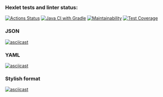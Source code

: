### Hexlet tests and linter status:
[![Actions Status](https://github.com/ArturAkhmetovSochi/java-project-71/actions/workflows/hexlet-check.yml/badge.svg)](https://github.com/ArturAkhmetovSochi/java-project-71/actions)
[![Java CI with Gradle](https://github.com/ArturAkhmetovSochi/java-project-71/actions/workflows/main.yml/badge.svg?branch=main)](https://github.com/ArturAkhmetovSochi/java-project-71/actions/workflows/main.yml)
[![Maintainability](https://api.codeclimate.com/v1/badges/a5c8ab891bc609ab656a/maintainability)](https://codeclimate.com/github/ArturAkhmetovSochi/java-project-71/maintainability)
[![Test Coverage](https://api.codeclimate.com/v1/badges/a5c8ab891bc609ab656a/test_coverage)](https://codeclimate.com/github/ArturAkhmetovSochi/java-project-71/test_coverage)
### JSON
[![asciicast](https://asciinema.org/a/jpSBrJtOswp8xF07QKZWI7FZF.svg)](https://asciinema.org/a/jpSBrJtOswp8xF07QKZWI7FZF)

### YAML
[![asciicast](https://asciinema.org/a/985sfcg2UBcSqJjE92YuxSnDZ.svg)](https://asciinema.org/a/985sfcg2UBcSqJjE92YuxSnDZ)

### Stylish format 
[![asciicast](https://asciinema.org/a/HTwzKZVG32bArPhBUJXqG51Je.svg)](https://asciinema.org/a/HTwzKZVG32bArPhBUJXqG51Je)
